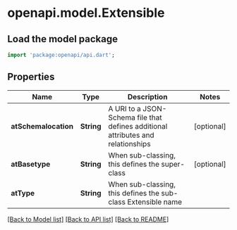 # openapi.model.Extensible

## Load the model package
```dart
import 'package:openapi/api.dart';
```

## Properties
Name | Type | Description | Notes
------------ | ------------- | ------------- | -------------
**atSchemalocation** | **String** | A URI to a JSON-Schema file that defines additional attributes and relationships | [optional] 
**atBasetype** | **String** | When sub-classing, this defines the super-class | [optional] 
**atType** | **String** | When sub-classing, this defines the sub-class Extensible name | 

[[Back to Model list]](../README.md#documentation-for-models) [[Back to API list]](../README.md#documentation-for-api-endpoints) [[Back to README]](../README.md)


